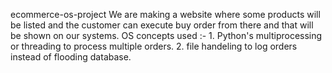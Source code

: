 ecommerce-os-project
We are making a website where some products will be listed and the customer can execute buy order from there and that will be shown on our systems.
OS concepts used :- 1. Python's multiprocessing or threading to process multiple orders.
                    2. file handeling to log orders instead of flooding database.
